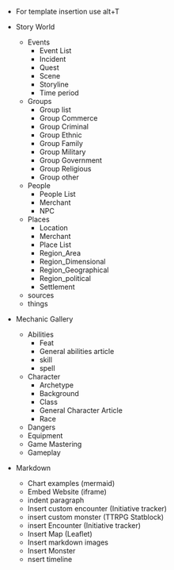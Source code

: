 - For template insertion use alt+T



- Story World 
	- Events
		- Event List
		- Incident
		- Quest
		- Scene
		- Storyline
		- Time period
	- Groups
		- Group list
		- Group Commerce
		- Group Criminal
		- Group Ethnic
		- Group Family
		- Group Military
		- Group Government
		- Group Religious
		- Group other
	- People
		- People List
		- Merchant
		- NPC
	- Places
		- Location
		- Merchant
		- Place List
		- Region_Area
		- Region_Dimensional
		- Region_Geographical
		- Region_political
		- Settlement
	- sources
	- things
	
- Mechanic Gallery
	- Abilities
		- Feat
		- General abilities article
		- skill
		- spell
	- Character
		- Archetype
		- Background
		- Class
		- General Character Article
		- Race
	- Dangers
	- Equipment
	- Game Mastering
	- Gameplay
	
- Markdown
	- Chart examples (mermaid)
	- Embed Website (iframe)
	- indent paragraph
	- Insert custom encounter (Initiative tracker)
	- insert custom monster (TTRPG Statblock)
	- insert Encounter (Initiative tracker)
	- Insert Map (Leaflet)
	- Insert markdown images
	- Insert Monster
	- nsert timeline
